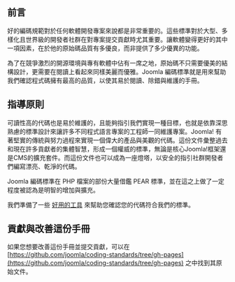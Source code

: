 ## 前言

好的編碼規範對於任何軟體開發專案來說都是非常重要的。這些標準對於大型、多樣化且世界級的開發者社群在對專案提交貢獻時尤其重要。讓軟體變得更好的其中一項因素，在於他的原始碼品質有多優良，而非提供了多少優異的功能。

為了在競爭激烈的開源環境與專有軟體中佔有一席之地，原始碼不只需要優美的結構設計，更需要在閱讀上看起來同樣美麗而優雅。Joomla 編碼標準就是用來幫助我們確認程式碼擁有最高的品質，以使其易於閱讀、除錯與維護的手冊。

## 指導原則

可讀性高的代碼也是易於維護的，且能夠指引我們實現一種目標，也就是依靠深思熟慮的標準設計來讓許多不同程式語言專案的工程師一同維護專案。Joomla! 有著堅實的傳統與努力過程來實現一個偉大的產品與美觀的代碼。這份文件彙整過去和現在許多貢獻者的集體智慧，形成一個權威的標準，無論是核心Joomla!框架還是CMS的擴充套件。而這份文件也可以成為一座燈塔，以安全的指引社群開發者們編寫漂亮、乾淨的代碼。

Joomla 編碼標準在 PHP 檔案的部份大量借鑑 PEAR 標準，並在這之上做了一定程度被認為是明智的增加與擴充。

我們準備了一些 [好用的工具](appendices/analysis.md) 來幫助您確認您的代碼符合我們的標準。

## 貢獻與改善這份手冊

如果您想要改善這份手冊並提交貢獻，可以在 [https://github.com/joomla/coding-standards/tree/gh-pages](https://github.com/joomla/coding-standards/tree/gh-pages) 之中找到其原始文件。
